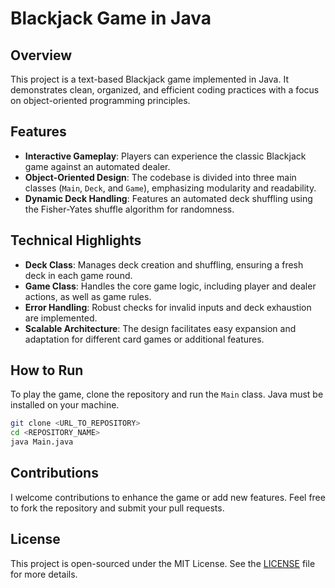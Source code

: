 # Blackjack Game in Java

## Overview
This project is a text-based Blackjack game implemented in Java. It demonstrates clean, organized, and efficient coding practices with a focus on object-oriented programming principles.

## Features
- **Interactive Gameplay**: Players can experience the classic Blackjack game against an automated dealer.
- **Object-Oriented Design**: The codebase is divided into three main classes (`Main`, `Deck`, and `Game`), emphasizing modularity and readability.
- **Dynamic Deck Handling**: Features an automated deck shuffling using the Fisher-Yates shuffle algorithm for randomness.

## Technical Highlights
- **Deck Class**: Manages deck creation and shuffling, ensuring a fresh deck in each game round.
- **Game Class**: Handles the core game logic, including player and dealer actions, as well as game rules.
- **Error Handling**: Robust checks for invalid inputs and deck exhaustion are implemented.
- **Scalable Architecture**: The design facilitates easy expansion and adaptation for different card games or additional features.

## How to Run
To play the game, clone the repository and run the `Main` class. Java must be installed on your machine.

```bash
git clone <URL_TO_REPOSITORY>
cd <REPOSITORY_NAME>
java Main.java
```
## Contributions
I welcome contributions to enhance the game or add new features. Feel free to fork the repository and submit your pull requests.

## License
This project is open-sourced under the MIT License. See the [LICENSE](LICENSE.md) file for more details.
